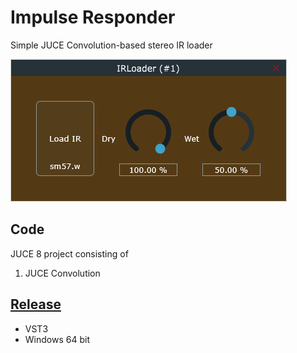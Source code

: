 # Impulse Responder
 Simple JUCE Convolution-based stereo IR loader

![Impulse Responder plugin screenshot](https://github.com/ethandjoseph/Impulse-Responder/blob/main/Impulse%20Responder%20plugin%20screenshot.png)

## Code
JUCE 8 project consisting of
1. JUCE Convolution

## [Release](https://github.com/ethandjoseph/Impulse-Responder/releases)
- VST3
- Windows 64 bit
